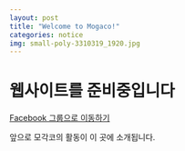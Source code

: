 ```yaml
---
layout: post
title: "Welcome to Mogaco!"
categories: notice
img: small-poly-3310319_1920.jpg
---
```


# 웹사이트를 준비중입니다

[Facebook 그룹으로 이동하기](https://www.facebook.com/groups/mogaco)

앞으로 모각코의 활동이 이 곳에 소개됩니다.
